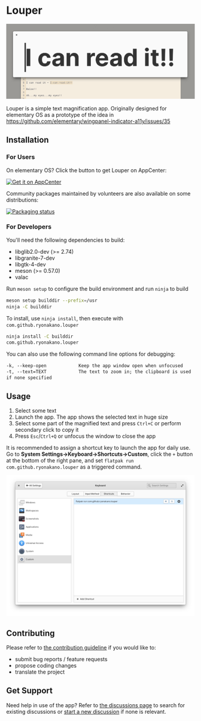 # Louper

![app screenshot](data/Screenshot.png)

Louper is a simple text magnification app. Originally designed for elementary OS as a prototype of the idea in https://github.com/elementary/wingpanel-indicator-a11y/issues/35

## Installation

### For Users

On elementary OS? Click the button to get Louper on AppCenter:

[![Get it on AppCenter](https://appcenter.elementary.io/badge.svg)](https://appcenter.elementary.io/com.github.ryonakano.louper)

Community packages maintained by volunteers are also available on some distributions:

[![Packaging status](https://repology.org/badge/vertical-allrepos/louper.svg)](https://repology.org/project/louper/versions)

### For Developers

You'll need the following dependencies to build:

* libglib2.0-dev (>= 2.74)
* libgranite-7-dev
* libgtk-4-dev
* meson (>= 0.57.0)
* valac

Run `meson setup` to configure the build environment and run `ninja` to build

```bash
meson setup builddir --prefix=/usr
ninja -C builddir
```

To install, use `ninja install`, then execute with `com.github.ryonakano.louper`

```bash
ninja install -C builddir
com.github.ryonakano.louper
```

You can also use the following command line options for debugging:

```
-k, --keep-open            Keep the app window open when unfocused
-t, --text=TEXT            The text to zoom in; the clipboard is used if none specified
```

## Usage

1. Select some text
2. Launch the app. The app shows the selected text in huge size
3. Select some part of the magnified text and press `Ctrl+C` or perform secondary click to copy it
4. Press `Esc`/`Ctrl+Q` or unfocus the window to close the app

It is recommended to assign a shortcut key to launch the app for daily use.  
Go to **System Settings→Keyboard→Shortcuts→Custom**, click the `+` button at the bottom of the right pane, and set `flatpak run com.github.ryonakano.louper` as a triggered command.

![assign shortcut](data/assign-shortcut.png)

## Contributing

Please refer to [the contribution guideline](CONTRIBUTING.md) if you would like to:

- submit bug reports / feature requests
- propose coding changes
- translate the project

## Get Support

Need help in use of the app? Refer to [the discussions page](https://github.com/ryonakano/louper/discussions) to search for existing discussions or [start a new discussion](https://github.com/ryonakano/louper/discussions/new/choose) if none is relevant.
